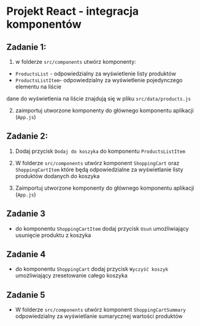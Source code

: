 # Projekt React - integracja komponentów

## Zadanie 1: 

1. w folderze `src/components` utwórz komponenty:

- `ProductsList` - odpowiedzialny za wyświetlenie listy produktów
- `ProductsListItem`- odpowiedzialny za wyświetlenie pojedynczego elementu na liście

dane do wyświetlenia na liście znajdują się w pliku `src/data/products.js`

2. zaimportuj utworzone komponenty do głównego komponentu aplikacji (`App.js`)

## Zadanie 2:

1. Dodaj przycisk `Dodaj do koszyka` do komponentu `ProductsListItem`

2. W folderze `src/components` utwórz komponent `ShoppingCart` oraz `ShoppingCartItem` które będą odpowiedzialne za wyświetlanie listy produktów dodanych do koszyka

3. Zaimportuj utworzone komponenty do głównego komponentu aplikacji (`App.js`)

## Zadanie 3

- do komponentu `ShoppingCartItem` dodaj przycisk `Usuń` umożliwiający usunięcie produktu z koszyka

## Zadanie 4

- do komponentu `ShoppingCart` dodaj przycisk `Wyczyść koszyk` umożliwiający zresetowanie całego koszyka

## Zadanie 5

- W folderze `src/components` utwórz komponent `ShoppingCartSummary` odpowiedzialny za wyświetlanie sumarycznej wartości produktów

